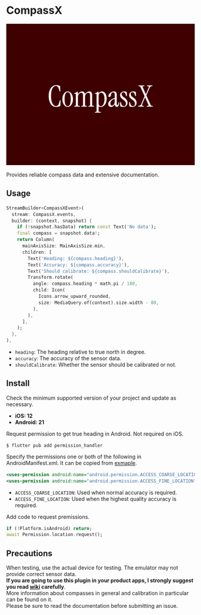 # CompassX

![Logo](assets/logo.png)

Provides reliable compass data and extensive documentation.

## Usage

```dart
StreamBuilder<CompassXEvent>(
  stream: CompassX.events,
  builder: (context, snapshot) {
    if (!snapshot.hasData) return const Text('No data');
    final compass = snapshot.data!;
    return Column(
      mainAxisSize: MainAxisSize.min,
      children: [
        Text('Heading: ${compass.heading}'),
        Text('Accuracy: ${compass.accuracy}'),
        Text('Should calibrate: ${compass.shouldCalibrate}'),
        Transform.rotate(
          angle: compass.heading * math.pi / 180,
          child: Icon(
            Icons.arrow_upward_rounded,
            size: MediaQuery.of(context).size.width - 80,
          ),
        ),
      ],
    );
  },
),
```

- `heading`: The heading relative to true north in degree.
- `accuracy`: The accuracy of the sensor data.
- `shouldCalibrate`: Whether the sensor should be calibrated or not.

## Install

Check the minimum supported version of your project and update as necessary.
- **iOS: 12**
- **Android: 21**

Request permission to get true heading in Android. Not required on iOS.
```console
$ flutter pub add permission_handler
```
Specify the permissions one or both of the following in AndroidManifest.xml.
It can be copied from [exmaple](https://github.com/natsuk4ze/compassx/blob/main/example/android/app/src/main/AndroidManifest.xml).
```xml
<uses-permission android:name="android.permission.ACCESS_COARSE_LOCATION" />
<uses-permission android:name="android.permission.ACCESS_FINE_LOCATION" />
```
- `ACCESS_COARSE_LOCATION`: Used when normal accuracy is required.
- `ACCESS_FINE_LOCATION`: Used when the highest quality accuracy is required.

Add code to request premissions.
```dart
if (!Platform.isAndroid) return;
await Permission.location.request();
```

## Precautions

When testing, use the actual device for testing. The emulator may not provide correct sensor data.  
**If you are going to use this plugin in your product apps, I strongly suggest you read [wiki](https://github.com/natsuk4ze/compassx/wiki) carefully**.  
More information about compasses in general and calibration in particular can be found on it.  
Please be sure to read the documentation before submitting an issue.
